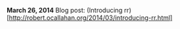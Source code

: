 **March 26, 2014** Blog post: (Introducing rr)[http://robert.ocallahan.org/2014/03/introducing-rr.html]